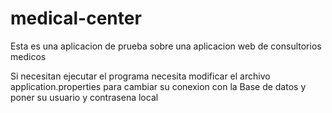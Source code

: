 # medical-center
Esta es una aplicacion de prueba sobre una aplicacion web de consultorios medicos


Si necesitan ejecutar el programa necesita modificar el archivo application.properties para cambiar su conexion con la Base de datos y poner su usuario y contrasena local
